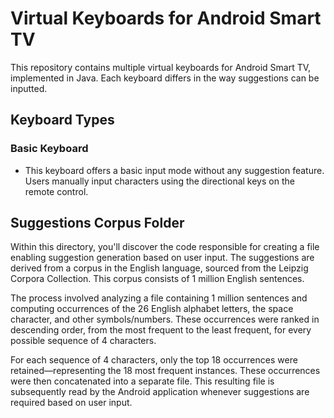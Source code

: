 # Virtual Keyboards for Android Smart TV

This repository contains multiple virtual keyboards for Android Smart TV, implemented in Java. Each keyboard differs in the way suggestions can be inputted.

## Keyboard Types

### Basic Keyboard
- This keyboard offers a basic input mode without any suggestion feature. Users manually input characters using the directional keys on the remote control.


## Suggestions Corpus Folder
Within this directory, you'll discover the code responsible for creating a file enabling suggestion generation based on user input. The suggestions are derived from a corpus in the English language, sourced from the Leipzig Corpora Collection. This corpus consists of 1 million English sentences.

The process involved analyzing a file containing 1 million sentences and computing occurrences of the 26 English alphabet letters, the space character, and other symbols/numbers. These occurrences were ranked in descending order, from the most frequent to the least frequent, for every possible sequence of 4 characters.

For each sequence of 4 characters, only the top 18 occurrences were retained—representing the 18 most frequent instances. These occurrences were then concatenated into a separate file. This resulting file is subsequently read by the Android application whenever suggestions are required based on user input.


